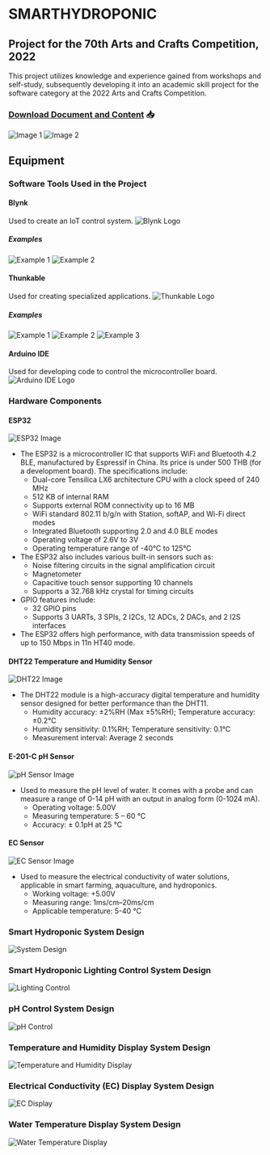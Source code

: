 # SMARTHYDROPONIC
## Project for the 70th Arts and Crafts Competition, 2022

This project utilizes knowledge and experience gained from workshops and self-study, subsequently developing it into an academic skill project for the software category at the 2022 Arts and Crafts Competition.

### [Download Document and Content](โครงงาน-Smart-hydroponic.pdf) 📥

![Image 1](img/1.jpg)
![Image 2](img/11.jpg)

## Equipment

### Software Tools Used in the Project

#### Blynk
Used to create an IoT control system.
![Blynk Logo](https://store.kidbright.info/upload/cover-image/1595158904-oAsZux.png)
##### Examples
![Example 1](img/13.jpg)
![Example 2](img/12.jpg)

#### Thunkable
Used for creating specialized applications.
![Thunkable Logo](https://www.nocodeitalia.it/wp-content/uploads/2020/12/thunkable-1-1024x191.png)
##### Examples
![Example 1](img/2.jpg)
![Example 2](img/14.png)
![Example 3](img/15.png)

#### Arduino IDE
Used for developing code to control the microcontroller board.
![Arduino IDE Logo](https://s3.amazonaws.com/eventick-redactor/065c62c2-f169-4c54-a2d8-fee009e9ee1b/arduinoicon2.preview.png)

### Hardware Components

#### ESP32
![ESP32 Image](https://th.bing.com/th/id/R.b02136248e37bd6f90bc862c685d1f3c?rik=N%2fwa6K%2bWtqqcKw&pid=ImgRaw&r=0)
- The ESP32 is a microcontroller IC that supports WiFi and Bluetooth 4.2 BLE, manufactured by Espressif in China. Its price is under 500 THB (for a development board). The specifications include:
  - Dual-core Tensilica LX6 architecture CPU with a clock speed of 240 MHz
  - 512 KB of internal RAM
  - Supports external ROM connectivity up to 16 MB
  - WiFi standard 802.11 b/g/n with Station, softAP, and Wi-Fi direct modes
  - Integrated Bluetooth supporting 2.0 and 4.0 BLE modes
  - Operating voltage of 2.6V to 3V
  - Operating temperature range of -40°C to 125°C
- The ESP32 also includes various built-in sensors such as:
  - Noise filtering circuits in the signal amplification circuit
  - Magnetometer
  - Capacitive touch sensor supporting 10 channels
  - Supports a 32.768 kHz crystal for timing circuits
- GPIO features include:
  - 32 GPIO pins
  - Supports 3 UARTs, 3 SPIs, 2 I2Cs, 12 ADCs, 2 DACs, and 2 I2S interfaces
- The ESP32 offers high performance, with data transmission speeds of up to 150 Mbps in 11n HT40 mode.

#### DHT22 Temperature and Humidity Sensor
![DHT22 Image](https://www.mechatronicstore.cl/wp-content/uploads/2017/05/humidity-temperature-sensor-dht22.jpg)
- The DHT22 module is a high-accuracy digital temperature and humidity sensor designed for better performance than the DHT11.
  - Humidity accuracy: ±2%RH (Max ±5%RH); Temperature accuracy: ±0.2°C
  - Humidity sensitivity: 0.1%RH; Temperature sensitivity: 0.1°C
  - Measurement interval: Average 2 seconds

#### E-201-C pH Sensor
![pH Sensor Image](https://s3.amazonaws.com/eventick-redactor/065c62c2-f169-4c54-a2d8-fee009e9ee1b/arduinoicon2.preview.png)
- Used to measure the pH level of water. It comes with a probe and can measure a range of 0-14 pH with an output in analog form (0-1024 mA).
  - Operating voltage: 5.00V
  - Measuring temperature: 5 – 60 °C
  - Accuracy: ± 0.1pH at 25 °C

#### EC Sensor
![EC Sensor Image](https://cdn2.botland.com.pl/66532-large_default/gravity-analogowy-czujnik-zasolenia-wody-i-gleby-dfrobot-dfr0300-h.jpg)
- Used to measure the electrical conductivity of water solutions, applicable in smart farming, aquaculture, and hydroponics.
  - Working voltage: +5.00V
  - Measuring range: 1ms/cm–20ms/cm
  - Applicable temperature: 5-40 °C

### Smart Hydroponic System Design
![System Design](img/4.png)

### Smart Hydroponic Lighting Control System Design
![Lighting Control](img/5.png)

### pH Control System Design
![pH Control](img/6.png)

### Temperature and Humidity Display System Design
![Temperature and Humidity Display](img/9.png)

### Electrical Conductivity (EC) Display System Design
![EC Display](img/7.png)

### Water Temperature Display System Design
![Water Temperature Display](img/8.png)
